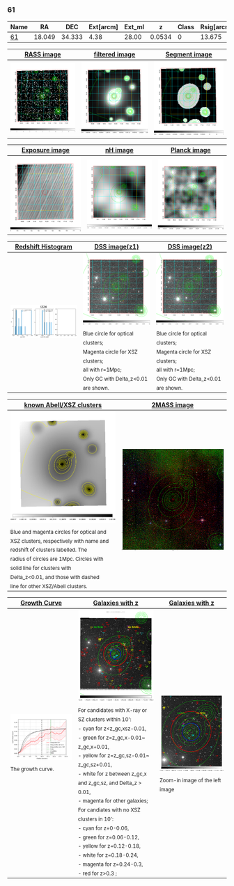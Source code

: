 <div STYLE="page-break-after: always;"></div>

### 61

|Name          |RA          |DEC      | Ext[arcm] | Ext_ml | z    | Class| Rsig[arcmin] | CRsig[c/s] | CR500[c/s] | R500[Mpc] |L500[erg/s]|F500[erg/s/cm^2]| M500[Msun]|Tx[keV]|beta|GC(XSZ,Delta_z<0.01)| GC(OPT,Delta_z<0.01)|GC|alias|
|--------------|------------|------------|---|---|-----------|--------|------|------|----|----|----|----|----|----|----|----|----|----|---|
|[61](script/61.md)     | 18.049       | 34.333       | 4.38    | 28.00   | 0.0534 | 0   | 13.675 |0.108 |0.103 |0.613 |1.142e+43 |1.685e-12 |6.888e+13 |1.729 |0.492 |-, |-, |-, |t224|

|[RASS image](../image/61/61_img.pdf)|[filtered image](../image/61/61_fil.pdf)|[Segment image](../image/61/61_seg.pdf)|
|-------------------|--------------------|-------------------|
| <img src="../image/61/61_img.png" width="300">  | <img src="../image/61/61_fil.png" width="300">   | <img src="../image/61/61_seg.png" width="300">  |

|[Exposure image](../image/61/61_mex.pdf)| [nH image](../image/61/61_nh.pdf)| [Planck image](../image/61/61_p.pdf)|
|-------------------|--------------------|-------------------|
|<img src="../image/61/61_mex.png" width="300">   | <img src="../image/61/61_nh.png" width="300">    | <img src="../image/61/61_p.png" width="300"> |

|[Redshift Histogram](../image/61/61_zg.pdf) | [DSS image(z1)](../image/61/61_dss_z1.pdf)      |  [DSS image(z2)](../image/61/61_dss_z2.pdf)    |
|-------------------|--------------------|-------------------|
|<img src="../image/61/61_zg.png" width="300"> |<img src="../image/61/61_dss_z1.png" width="300"> <sub><br>Blue circle for optical clusters; <br>Magenta circle for XSZ clusters; <br>all with r=1Mpc; <br>Only GC with Delta_z<0.01 are shown. </sub>| <img src="../image/61/61_dss_z2.png" width="300"><sub><br>Blue circle for optical clusters; <br>Magenta circle for XSZ clusters; <br>all with r=1Mpc; <br>Only GC with Delta_z<0.01 are shown. </sub> |

|[known Abell/XSZ clusters](../image/61/61_m.pdf) | [2MASS image](../image/61/61_2mass.pdf)      |
|-------------------|-------------------|
|<img src=../image/61/61_m.png width="300"> <sub><br>Blue and magenta circles for optical and <br>XSZ clusters, respectively with name and <br>redshift of clusters labelled. The <br>radius of circles are 1Mpc. Circles with <br>solid line for clusters with <br>Delta_z<0.01, and those with dashed <br>line for other XSZ/Abell clusters.        </sub>|<img src="../image/61/61_2mass.png" width="300">  |

|[Growth Curve](../image/61/61_gca_all.png) |[Galaxies with z](../image/61/61_opt_ned.pdf) |[Galaxies with z](../image/61/61_opt_ned_zoom.pdf) |
|-------------------|-------------------|-------------------|
| <img src="../image/61/61_gca_all.png" width="300"> <sub><br>The growth curve.</sub>| <img src=../image/61/61_opt_ned.png width="300"> <br><sub> For candidates with X-ray or SZ clusters within 10': <br> - cyan for z<z_gc,xsz-0.01, <br> - green for z=z_gc,x-0.01~ z_gc,x+0.01, <br> - yellow for z=z_gc,sz-0.01~ z_gc,sz+0.01, <br> - white for z between z_gc,x and z_gc,sz, and Delta_z > 0.01, <br> - magenta for other galaxies; <br>For candiates with no XSZ clusters in 10': <br> - cyan for z=0-0.06, <br> - green for z=0.06-0.12, <br> - yellow for z=0.12-0.18, <br> - white for z=0.18-0.24, <br> - magenta for z=0.24-0.3, <br> - red for z>0.3 ;  </sub>|<img src=../image/61/61_opt_ned_zoom.png width="300">  <br><sub> Zoom-in image of the left image</sub>|





